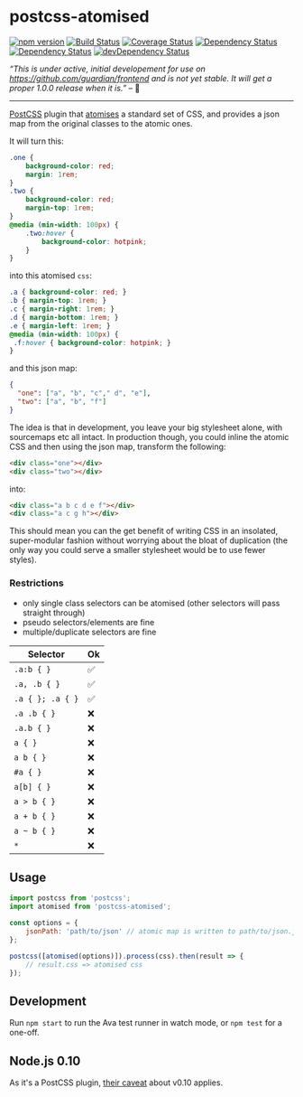 # postcss-atomised
[![npm version](https://badge.fury.io/js/postcss-atomised.svg)](https://badge.fury.io/js/postcss-atomised) [![Build Status](https://travis-ci.org/sndrs/postcss-atomised.svg?branch=master)](https://travis-ci.org/sndrs/postcss-atomised) [![Coverage Status](https://coveralls.io/repos/github/sndrs/postcss-atomised/badge.svg?branch=master)](https://coveralls.io/github/sndrs/postcss-atomised?branch=master)  [![Dependency Status](https://dependencyci.com/github/sndrs/postcss-atomised/badge)](https://dependencyci.com/github/sndrs/postcss-atomised) [![Dependency Status](https://david-dm.org/sndrs/postcss-atomised.svg)](https://david-dm.org/sndrs/postcss-atomised) [![devDependency Status](https://david-dm.org/sndrs/postcss-atomised/dev-status.svg)](https://david-dm.org/sndrs/postcss-atomised#info=devDependencies)

 _“This is under active, initial developement for use on https://github.com/guardian/frontend and is not yet stable. It will get a proper 1.0.0 release when it is.”_ – :construction_worker:

---

[PostCSS](http://postcss.org) plugin that [atomises](http://www.creativebloq.com/css3/atomic-css-11619006) a standard set of CSS, and provides a json map from the original classes to the atomic ones.

It will turn this:

```CSS
.one {
    background-color: red;
    margin: 1rem;
}
.two {
    background-color: red;
    margin-top: 1rem;
}
@media (min-width: 100px) {
    .two:hover {
        background-color: hotpink;
    }
}
```

into this atomised `css`:

```CSS
.a { background-color: red; }
.b { margin-top: 1rem; }
.c { margin-right: 1rem; }
.d { margin-bottom: 1rem; }
.e { margin-left: 1rem; }
@media (min-width: 100px) {
 .f:hover { background-color: hotpink; }
}
```

and this json map:

```JSON
{
  "one": ["a", "b", "c"," d", "e"],
  "two": ["a", "b", "f"]
}
```

The idea is that in development, you leave your big stylesheet alone, with sourcemaps etc all intact. In production though, you could inline the atomic CSS and then using the json map, transform the following:

```HTML
<div class="one"></div>
<div class="two"></div>
```

into:

```HTML
<div class="a b c d e f"></div>
<div class="a c g h"></div>
```

This should mean you can the get benefit of writing CSS in an insolated, super-modular fashion without worrying about the bloat of duplication (the only way you could serve a smaller stylesheet would be to use fewer styles).

### Restrictions
- only single class selectors can be atomised (other selectors will pass straight through)
- pseudo selectors/elements are fine
- multiple/duplicate selectors are fine

| Selector  | Ok |
|---|---|
| `.a:b { }`  | :white_check_mark: |
| `.a, .b { }`  | :white_check_mark:  |
| `.a { }; .a { }`  | :white_check_mark:  |
| `.a .b { }`  | :x: |
| `.a.b { }`  | :x:  |
| `a { }`  | :x:  |
| `a b { }`  | :x:  |
|  `#a { }` | :x:  |
| `a[b] { }`  | :x:  |
| `a > b { }`  | :x:  |
| `a + b { }`  | :x:  |
| `a ~ b { }`  | :x:  |
| `*`  | :x:  |

## Usage

```javascript
import postcss from 'postcss';
import atomised from 'postcss-atomised';

const options = {
    jsonPath: 'path/to/json' // atomic map is written to path/to/json.json
};

postcss([atomised(options)]).process(css).then(result => {
    // result.css => atomised css
});
```

## Development
Run `npm start` to run the Ava test runner in watch mode, or `npm test` for a one-off.

## Node.js 0.10
As it's a PostCSS plugin, [their caveat](https://github.com/postcss/postcss#nodejs-010-and-the-promise-api) about v0.10 applies.

